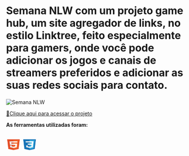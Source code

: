 ## <h1>Semana NLW com um projeto game hub, um site agregador de links, no estilo Linktree, feito especialmente para gamers, onde você pode adicionar os jogos e canais de streamers preferidos e adicionar as suas redes sociais para contato.
></h1>

<img align="center" alt="Semana NLW" src="https://s4.gifyu.com/images/nlw-esports-explorer.gif">

[🔗Clique aqui para acessar o projeto](https://davivieira10.github.io/nlw-esports-explorer/)

<b>As ferramentas utilizadas foram:</b>
<div style="display: inline_block"><br>
  <img align="center" alt="Davi-HTML" height="30" width="40" src="https://raw.githubusercontent.com/devicons/devicon/master/icons/html5/html5-original.svg">
  <img align="center" alt="Davi-CSS" height="30" width="40" src="https://raw.githubusercontent.com/devicons/devicon/master/icons/css3/css3-original.svg">
</div>
